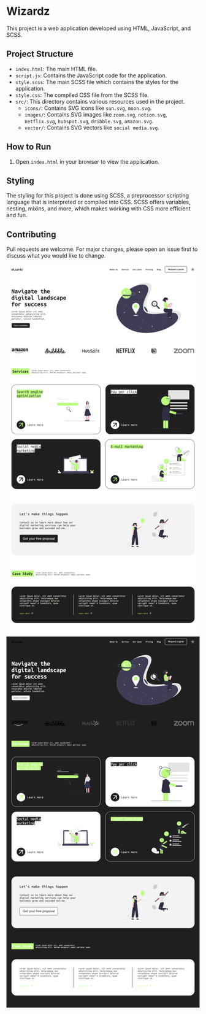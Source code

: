 # Wizardz

This project is a web application developed using HTML, JavaScript, and SCSS.

## Project Structure

- `index.html`: The main HTML file.
- `script.js`: Contains the JavaScript code for the application.
- `style.scss`: The main SCSS file which contains the styles for the application.
- `style.css`: The compiled CSS file from the SCSS file.
- `src/`: This directory contains various resources used in the project.
  - `icons/`: Contains SVG icons like `sun.svg`, `moon.svg`.
  - `images/`: Contains SVG images like `zoom.svg`, `notion.svg`, `netflix.svg`, `hubspot.svg`, `dribble.svg`, `amazon.svg`.
  - `vector/`: Contains SVG vectors like `social media.svg`.

## How to Run

1. Open `index.html` in your browser to view the application.

## Styling

The styling for this project is done using SCSS, a preprocessor scripting language that is interpreted or compiled into CSS. SCSS offers variables, nesting, mixins, and more, which makes working with CSS more efficient and fun.

## Contributing

Pull requests are welcome. For major changes, please open an issue first to discuss what you would like to change.

![Light Theme](https://github.com/SaiSeng18/wizardz/blob/master/src/ss%201.png?raw=true)
![Dark Theme](https://github.com/SaiSeng18/wizardz/blob/master/src/ss%202.png?raw=true)
